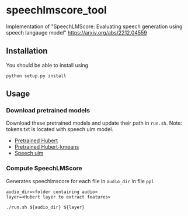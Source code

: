 # speechlmscore_tool

Implementation of "SpeechLMScore: Evaluating speech generation using speech langauge model" https://arxiv.org/abs/2212.04559


## Installation
You should be able to install using
```
python setup.py install
```

## Usage 

### Download pretrained models
Download these pretrained models and update their path in ```run.sh```. Note: tokens.txt is located with speech ulm model.

* [Pretrained Hubert](https://dl.fbaipublicfiles.com/hubert/hubert_base_ls960.pt)  
* [Pretrained Hubert-kmeans](https://dl.fbaipublicfiles.com/textless_nlp/gslm/hubert/km50/km.bin)
* [Speech ulm](https://huggingface.co/soumi-maiti/speech-ulm-lstm)


### Compute SpeechLMScore

Generates speechlmscore for each file in ```audio_dir``` in file ```ppl```

```
audio_dir=<folder containing audio>
layer=<Hubert layer to extract features>

./run.sh ${audio_dir} ${layer}
```
